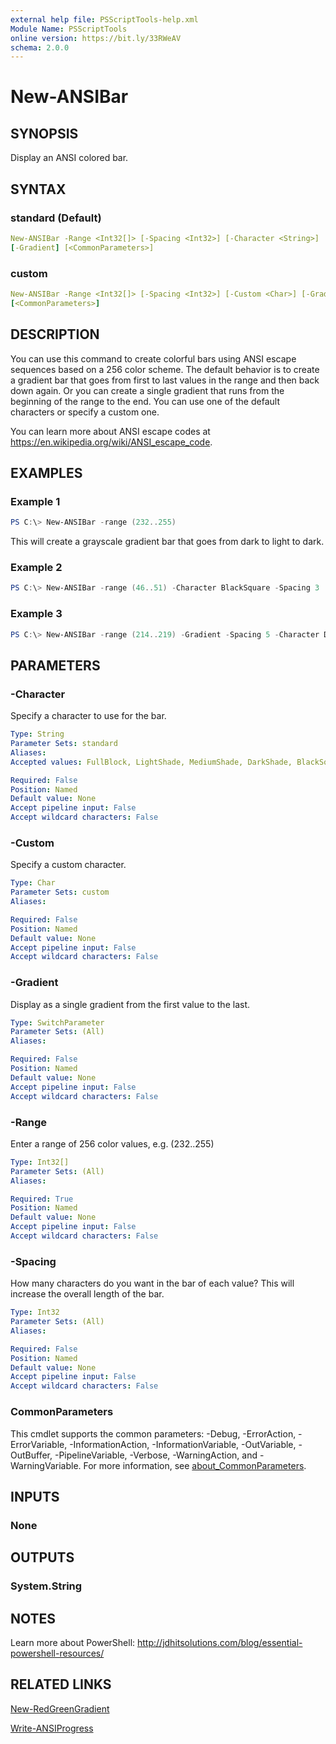 ```yaml
---
external help file: PSScriptTools-help.xml
Module Name: PSScriptTools
online version: https://bit.ly/33RWeAV
schema: 2.0.0
---
```


# New-ANSIBar

## SYNOPSIS

Display an ANSI colored bar.

## SYNTAX

### standard (Default)

```yaml
New-ANSIBar -Range <Int32[]> [-Spacing <Int32>] [-Character <String>]
[-Gradient] [<CommonParameters>]
```

### custom

```yaml
New-ANSIBar -Range <Int32[]> [-Spacing <Int32>] [-Custom <Char>] [-Gradient]
[<CommonParameters>]
```

## DESCRIPTION

You can use this command to create colorful bars using ANSI escape sequences based on a 256 color scheme. The default behavior is to create a gradient bar that goes from first to last values in the range and then back down again. Or you can create a single gradient that runs from the beginning of the range to the end. You can use one of the default characters or specify a custom one.

You can learn more about ANSI escape codes at https://en.wikipedia.org/wiki/ANSI_escape_code.

## EXAMPLES

### Example 1

```powershell
PS C:\> New-ANSIBar -range (232..255)
```

This will create a grayscale gradient bar that goes from dark to light to dark.

### Example 2

```powershell
PS C:\> New-ANSIBar -range (46..51) -Character BlackSquare -Spacing 3
```

### Example 3

```powershell
PS C:\> New-ANSIBar -range (214..219) -Gradient -Spacing 5 -Character DarkShade
```

## PARAMETERS

### -Character

Specify a character to use for the bar.

```yaml
Type: String
Parameter Sets: standard
Aliases:
Accepted values: FullBlock, LightShade, MediumShade, DarkShade, BlackSquare, WhiteSquare

Required: False
Position: Named
Default value: None
Accept pipeline input: False
Accept wildcard characters: False
```

### -Custom

Specify a custom character.

```yaml
Type: Char
Parameter Sets: custom
Aliases:

Required: False
Position: Named
Default value: None
Accept pipeline input: False
Accept wildcard characters: False
```

### -Gradient

Display as a single gradient from the first value to the last.

```yaml
Type: SwitchParameter
Parameter Sets: (All)
Aliases:

Required: False
Position: Named
Default value: None
Accept pipeline input: False
Accept wildcard characters: False
```

### -Range

Enter a range of 256 color values, e.g. (232..255)

```yaml
Type: Int32[]
Parameter Sets: (All)
Aliases:

Required: True
Position: Named
Default value: None
Accept pipeline input: False
Accept wildcard characters: False
```

### -Spacing

How many characters do you want in the bar of each value?
This will increase the overall length of the bar.

```yaml
Type: Int32
Parameter Sets: (All)
Aliases:

Required: False
Position: Named
Default value: None
Accept pipeline input: False
Accept wildcard characters: False
```

### CommonParameters

This cmdlet supports the common parameters: -Debug, -ErrorAction, -ErrorVariable, -InformationAction, -InformationVariable, -OutVariable, -OutBuffer, -PipelineVariable, -Verbose, -WarningAction, and -WarningVariable. For more information, see [about_CommonParameters](http://go.microsoft.com/fwlink/?LinkID=113216).

## INPUTS

### None

## OUTPUTS

### System.String

## NOTES

Learn more about PowerShell: http://jdhitsolutions.com/blog/essential-powershell-resources/

## RELATED LINKS

[New-RedGreenGradient](New-RedGreenGradient.md)

[Write-ANSIProgress](Write-ANSIProgress.md)
